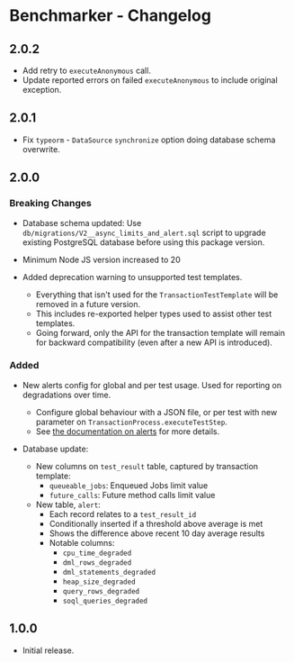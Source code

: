 # Benchmarker - Changelog

## 2.0.2

- Add retry to `executeAnonymous` call.
- Update reported errors on failed `executeAnonymous` to include original exception.

## 2.0.1

- Fix `typeorm` - `DataSource` `synchronize` option doing database schema overwrite.

## 2.0.0

### Breaking Changes

- Database schema updated: Use `db/migrations/V2__async_limits_and_alert.sql` script to upgrade existing PostgreSQL database before using this package version.

- Minimum Node JS version increased to 20

- Added deprecation warning to unsupported test templates.
  - Everything that isn't used for the `TransactionTestTemplate` will be removed in a future version.
  - This includes re-exported helper types used to assist other test templates.
  - Going forward, only the API for the transaction template will remain for backward compatibility (even after a new API is introduced).

### Added

- New alerts config for global and per test usage. Used for reporting on degradations over time.
  - Configure global behaviour with a JSON file, or per test with new parameter on `TransactionProcess.executeTestStep`.
  - See [the documentation on alerts](./docs/user/alerts.md) for more details.

- Database update:
  - New columns on `test_result` table, captured by transaction template:
    - `queueable_jobs`: Enqueued Jobs limit value
    - `future_calls`: Future method calls limit value
  - New table, `alert`:
    - Each record relates to a `test_result_id`
    - Conditionally inserted if a threshold above average is met
    - Shows the difference above recent 10 day average results
    - Notable columns:
      - `cpu_time_degraded`
      - `dml_rows_degraded`
      - `dml_statements_degraded`
      - `heap_size_degraded`
      - `query_rows_degraded`
      - `soql_queries_degraded`

## 1.0.0

- Initial release.
